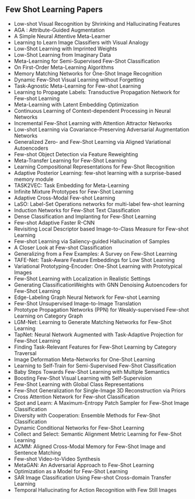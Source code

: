 <h2> Few Shot Learning Papers </h2>


<ul>

                             

 <li><a target="_blank" href="https://github.com/manjunath5496/Few-Shot-Learning-Papers/blob/master/fe(1).pdf" style="text-decoration:none;">Low-shot Visual Recognition by Shrinking and Hallucinating Features</a></li>

 <li><a target="_blank" href="https://github.com/manjunath5496/Few-Shot-Learning-Papers/blob/master/fe(2).pdf" style="text-decoration:none;">AGA : Attribute-Guided Augmentation</a></li>

<li><a target="_blank" href="https://github.com/manjunath5496/Few-Shot-Learning-Papers/blob/master/fe(3).pdf" style="text-decoration:none;">A Simple Neural Attentive Meta-Learner</a></li>
 <li><a target="_blank" href="https://github.com/manjunath5496/Few-Shot-Learning-Papers/blob/master/fe(4).pdf" style="text-decoration:none;">Learning to Learn Image Classifiers with Visual Analogy</a></li>                              
<li><a target="_blank" href="https://github.com/manjunath5496/Few-Shot-Learning-Papers/blob/master/fe(5).pdf" style="text-decoration:none;">Low-Shot Learning with Imprinted Weights</a></li>
<li><a target="_blank" href="https://github.com/manjunath5496/Few-Shot-Learning-Papers/blob/master/fe(6).pdf" style="text-decoration:none;">Low-Shot Learning from Imaginary Data</a></li>
 <li><a target="_blank" href="https://github.com/manjunath5496/Few-Shot-Learning-Papers/blob/master/fe(7).pdf" style="text-decoration:none;">Meta-Learning for Semi-Supervised Few-Shot Classification</a></li>

 <li><a target="_blank" href="https://github.com/manjunath5496/Few-Shot-Learning-Papers/blob/master/fe(8).pdf" style="text-decoration:none;"> On First-Order Meta-Learning Algorithms </a></li>
   <li><a target="_blank" href="https://github.com/manjunath5496/Few-Shot-Learning-Papers/blob/master/fe(9).pdf" style="text-decoration:none;">Memory Matching Networks for One-Shot Image Recognition</a></li>
  
   
 <li><a target="_blank" href="https://github.com/manjunath5496/Few-Shot-Learning-Papers/blob/master/fe(10).pdf" style="text-decoration:none;">Dynamic Few-Shot Visual Learning without Forgetting</a></li>                              
<li><a target="_blank" href="https://github.com/manjunath5496/Few-Shot-Learning-Papers/blob/master/fe(11).pdf" style="text-decoration:none;">Task-Agnostic Meta-Learning for Few-shot Learning</a></li>
<li><a target="_blank" href="https://github.com/manjunath5496/Few-Shot-Learning-Papers/blob/master/fe(12).pdf" style="text-decoration:none;">Learning to Propagate Labels: Transductive Propagation Network for Few-shot Learning</a></li>
<li><a target="_blank" href="https://github.com/manjunath5496/Few-Shot-Learning-Papers/blob/master/fe(13).pdf" style="text-decoration:none;">Meta-Learning with Latent Embedding Optimization</a></li>

<li><a target="_blank" href="https://github.com/manjunath5496/Few-Shot-Learning-Papers/blob/master/fe(14).pdf" style="text-decoration:none;">Continuous Learning of Context-dependent Processing in Neural Networks</a></li>
                              
<li><a target="_blank" href="https://github.com/manjunath5496/Few-Shot-Learning-Papers/blob/master/fe(15).pdf" style="text-decoration:none;">Incremental Few-Shot Learning with Attention Attractor Networks</a></li>

<li><a target="_blank" href="https://github.com/manjunath5496/Few-Shot-Learning-Papers/blob/master/fe(16).pdf" style="text-decoration:none;">Low-shot Learning via Covariance-Preserving Adversarial Augmentation Networks</a></li>

  <li><a target="_blank" href="https://github.com/manjunath5496/Few-Shot-Learning-Papers/blob/master/fe(17).pdf" style="text-decoration:none;">Generalized Zero- and Few-Shot Learning via Aligned Variational Autoencoders</a></li>   
  
<li><a target="_blank" href="https://github.com/manjunath5496/Few-Shot-Learning-Papers/blob/master/fe(18).pdf" style="text-decoration:none;">Few-shot Object Detection via Feature Reweighting</a></li> 

  
<li><a target="_blank" href="https://github.com/manjunath5496/Few-Shot-Learning-Papers/blob/master/fe(19).pdf" style="text-decoration:none;">Meta-Transfer Learning for Few-Shot Learning</a></li> 

<li><a target="_blank" href="https://github.com/manjunath5496/Few-Shot-Learning-Papers/blob/master/fe(20).pdf" style="text-decoration:none;">Learning Compositional Representations for Few-Shot Recognition</a></li>

<li><a target="_blank" href="https://github.com/manjunath5496/Few-Shot-Learning-Papers/blob/master/fe(21).pdf" style="text-decoration:none;">Adaptive Posterior Learning: few-shot learning with a surprise-based memory module</a></li>
<li><a target="_blank" href="https://github.com/manjunath5496/Few-Shot-Learning-Papers/blob/master/fe(22).pdf" style="text-decoration:none;">TASK2VEC: Task Embedding for Meta-Learning</a></li> 
 <li><a target="_blank" href="https://github.com/manjunath5496/Few-Shot-Learning-Papers/blob/master/fe(23).pdf" style="text-decoration:none;">Infinite Mixture Prototypes for Few-Shot Learning</a></li> 
 

   <li><a target="_blank" href="https://github.com/manjunath5496/Few-Shot-Learning-Papers/blob/master/fe(24).pdf" style="text-decoration:none;">Adaptive Cross-Modal Few-shot Learning</a></li>
 
   <li><a target="_blank" href="https://github.com/manjunath5496/Few-Shot-Learning-Papers/blob/master/fe(25).pdf" style="text-decoration:none;">LaSO: Label-Set Operations networks for multi-label few-shot learning</a></li>                              
 <li><a target="_blank" href="https://github.com/manjunath5496/Few-Shot-Learning-Papers/blob/master/fe(26).pdf" style="text-decoration:none;">Induction Networks for Few-Shot Text Classification</a></li>
 <li><a target="_blank" href="https://github.com/manjunath5496/Few-Shot-Learning-Papers/blob/master/fe(27).pdf" style="text-decoration:none;">Dense Classification and Implanting for Few-Shot Learning</a></li>
   
 
   <li><a target="_blank" href="https://github.com/manjunath5496/Few-Shot-Learning-Papers/blob/master/fe(28).pdf" style="text-decoration:none;">Few-shot Adaptive Faster R-CNN</a></li>
 
   <li><a target="_blank" href="https://github.com/manjunath5496/Few-Shot-Learning-Papers/blob/master/fe(29).pdf" style="text-decoration:none;">Revisiting Local Descriptor based Image-to-Class Measure for Few-shot Learning </a></li>                              

  <li><a target="_blank" href="https://github.com/manjunath5496/Few-Shot-Learning-Papers/blob/master/fe(30).pdf" style="text-decoration:none;">Few-shot Learning via Saliency-guided Hallucination of Samples</a></li>
 
   <li><a target="_blank" href="https://github.com/manjunath5496/Few-Shot-Learning-Papers/blob/master/fe(31).pdf" style="text-decoration:none;">A Closer Look at Few-shot Classification</a></li> 
    <li><a target="_blank" href="https://github.com/manjunath5496/Few-Shot-Learning-Papers/blob/master/fe(32).pdf" style="text-decoration:none;">Generalizing from a Few Examples: A Survey on Few-Shot Learning</a></li> 

   <li><a target="_blank" href="https://github.com/manjunath5496/Few-Shot-Learning-Papers/blob/master/fe(33).pdf" style="text-decoration:none;">TAFE-Net: Task-Aware Feature Embeddings for Low Shot Learning</a></li>                              

  <li><a target="_blank" href="https://github.com/manjunath5496/Few-Shot-Learning-Papers/blob/master/fe(34).pdf" style="text-decoration:none;">Variational Prototyping-Encoder: One-Shot Learning with Prototypical Images</a></li> 
 
  <li><a target="_blank" href="https://github.com/manjunath5496/Few-Shot-Learning-Papers/blob/master/fe(35).pdf" style="text-decoration:none;">Few-Shot Learning with Localization in Realistic Settings</a></li> 

  <li><a target="_blank" href="https://github.com/manjunath5496/Few-Shot-Learning-Papers/blob/master/fe(36).pdf" style="text-decoration:none;">Generating ClassificationWeights with GNN Denoising Autoencoders for Few-Shot Learning</a></li> 
 
<li><a target="_blank" href="https://github.com/manjunath5496/Few-Shot-Learning-Papers/blob/master/fe(37).pdf" style="text-decoration:none;">Edge-Labeling Graph Neural Network for Few-shot Learning</a></li>
 <li><a target="_blank" href="https://github.com/manjunath5496/Few-Shot-Learning-Papers/blob/master/fe(38).pdf" style="text-decoration:none;">Few-Shot Unsupervised Image-to-Image Translation</a></li>
<li><a target="_blank" href="https://github.com/manjunath5496/Few-Shot-Learning-Papers/blob/master/fe(39).pdf" style="text-decoration:none;">Prototype Propagation Networks (PPN) for Weakly-supervised Few-shot Learning on Category Graph</a></li>
 <li><a target="_blank" href="https://github.com/manjunath5496/Few-Shot-Learning-Papers/blob/master/fe(40).pdf" style="text-decoration:none;">LGM-Net: Learning to Generate Matching Networks for Few-Shot Learning</a></li>                              
<li><a target="_blank" href="https://github.com/manjunath5496/Few-Shot-Learning-Papers/blob/master/fe(41).pdf" style="text-decoration:none;">TapNet: Neural Network Augmented with Task-Adaptive Projection for Few-Shot Learning</a></li>
<li><a target="_blank" href="https://github.com/manjunath5496/Few-Shot-Learning-Papers/blob/master/fe(42).pdf" style="text-decoration:none;">Finding Task-Relevant Features for Few-Shot Learning by Category Traversal</a></li>
 
  <li><a target="_blank" href="https://github.com/manjunath5496/Few-Shot-Learning-Papers/blob/master/fe(43).pdf" style="text-decoration:none;">Image Deformation Meta-Networks for One-Shot Learning</a></li>
 <li><a target="_blank" href="https://github.com/manjunath5496/Few-Shot-Learning-Papers/blob/master/fe(44).pdf" style="text-decoration:none;">Learning to Self-Train for Semi-Supervised Few-Shot Classification</a></li>
   <li><a target="_blank" href="https://github.com/manjunath5496/Few-Shot-Learning-Papers/blob/master/fe(45).pdf" style="text-decoration:none;">Baby Steps Towards Few-Shot Learning with Multiple Semantics</a></li>  
   
<li><a target="_blank" href="https://github.com/manjunath5496/Few-Shot-Learning-Papers/blob/master/fe(46).pdf" style="text-decoration:none;">Boosting Few-Shot Visual Learning with Self-Supervision</a></li> 
                             
<li><a target="_blank" href="https://github.com/manjunath5496/Few-Shot-Learning-Papers/blob/master/fe(47).pdf" style="text-decoration:none;">Few-Shot Learning with Global Class Representations</a></li>
<li><a target="_blank" href="https://github.com/manjunath5496/Few-Shot-Learning-Papers/blob/master/fe(48).pdf" style="text-decoration:none;">Few-Shot Generalization for Single-Image 3D Reconstruction via Priors</a></li>

<li><a target="_blank" href="https://github.com/manjunath5496/Few-Shot-Learning-Papers/blob/master/fe(49).pdf" style="text-decoration:none;">Cross Attention Network for Few-shot Classification</a></li>
                              
<li><a target="_blank" href="https://github.com/manjunath5496/Few-Shot-Learning-Papers/blob/master/fe(50).pdf" style="text-decoration:none;">Spot and Learn:
A Maximum-Entropy Patch Sampler for Few-Shot Image Classification</a></li>
<li><a target="_blank" href="https://github.com/manjunath5496/Few-Shot-Learning-Papers/blob/master/fe(51).pdf" style="text-decoration:none;">Diversity with Cooperation: Ensemble Methods for Few-Shot Classification</a></li>
<li><a target="_blank" href="https://github.com/manjunath5496/Few-Shot-Learning-Papers/blob/master/fe(52).pdf" style="text-decoration:none;">Dynamic Conditional Networks
for Few-Shot Learning</a></li>

<li><a target="_blank" href="https://github.com/manjunath5496/Few-Shot-Learning-Papers/blob/master/fe(53).pdf" style="text-decoration:none;">Collect and Select: Semantic Alignment Metric Learning for Few-Shot Learning</a></li>
 
<li><a target="_blank" href="https://github.com/manjunath5496/Few-Shot-Learning-Papers/blob/master/fe(54).pdf" style="text-decoration:none;">ACMM: Aligned Cross-Modal Memory for Few-Shot Image and Sentence Matching </a></li>

<li><a target="_blank" href="https://github.com/manjunath5496/Few-Shot-Learning-Papers/blob/master/fe(55).pdf" style="text-decoration:none;">Few-shot Video-to-Video Synthesis</a></li>
 
  <li><a target="_blank" href="https://github.com/manjunath5496/Few-Shot-Learning-Papers/blob/master/fe(56).pdf" style="text-decoration:none;">MetaGAN: An Adversarial Approach to Few-Shot Learning </a></li>                              

  <li><a target="_blank" href="https://github.com/manjunath5496/Few-Shot-Learning-Papers/blob/master/fe(57).pdf" style="text-decoration:none;">Optimization as a Model for Few-Shot Learning</a></li>
 
   <li><a target="_blank" href="https://github.com/manjunath5496/Few-Shot-Learning-Papers/blob/master/fe(58).pdf" style="text-decoration:none;">SAR Image Classification Using Few-shot Cross-domain Transfer Learning</a></li>
    <li><a target="_blank" href="https://github.com/manjunath5496/Few-Shot-Learning-Papers/blob/master/fe(59).pdf" style="text-decoration:none;">Temporal Hallucinating for Action Recognition with Few Still Images</a></li>

</ul>
